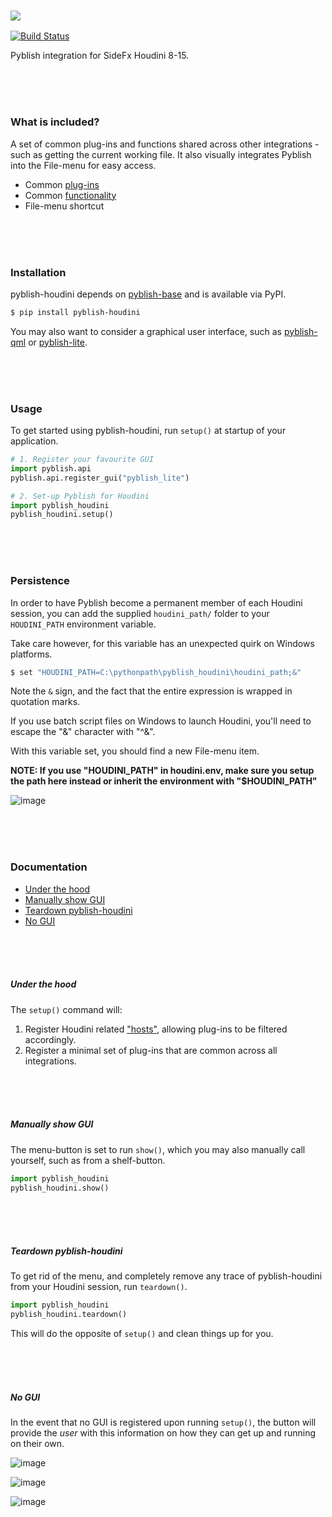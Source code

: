 ### ![](https://cloud.githubusercontent.com/assets/2152766/6998101/5c13946c-dbcd-11e4-968b-b357b7c60a06.png)

[![Build Status](https://travis-ci.org/pyblish/pyblish-houdini.svg?branch=master)](https://travis-ci.org/pyblish/pyblish-houdini)

Pyblish integration for SideFx Houdini 8-15.

<br>
<br>
<br>

### What is included?

A set of common plug-ins and functions shared across other integrations - such as getting the current working file. It also visually integrates Pyblish into the File-menu for easy access.

- Common [plug-ins](https://github.com/pyblish/pyblish-houdini/tree/master/pyblish_houdini/plugins)
- Common [functionality](https://github.com/pyblish/pyblish-houdini/blob/master/pyblish_houdini/__init__.py)
- File-menu shortcut

<br>
<br>
<br>

### Installation

pyblish-houdini depends on [pyblish-base](https://github.com/pyblish/pyblish-base) and is available via PyPI.

```bash
$ pip install pyblish-houdini
```

You may also want to consider a graphical user interface, such as [pyblish-qml](https://github.com/pyblish/pyblish-qml) or [pyblish-lite](https://github.com/pyblish/pyblish-lite).

<br>
<br>
<br>

### Usage

To get started using pyblish-houdini, run `setup()` at startup of your application.

```python
# 1. Register your favourite GUI
import pyblish.api
pyblish.api.register_gui("pyblish_lite")

# 2. Set-up Pyblish for Houdini
import pyblish_houdini
pyblish_houdini.setup()
```

<br>
<br>
<br>

### Persistence

In order to have Pyblish become a permanent member of each Houdini session, you can add the supplied `houdini_path/` folder to your `HOUDINI_PATH` environment variable.

Take care however, for this variable has an unexpected quirk on Windows platforms.

```bash
$ set "HOUDINI_PATH=C:\pythonpath\pyblish_houdini\houdini_path;&"
```

Note the `&` sign, and the fact that the entire expression is wrapped in quotation marks.

If you use batch script files on Windows to launch Houdini, you'll need to escape the "&" character with "^&".

With this variable set, you should find a new File-menu item.

**NOTE: If you use "HOUDINI_PATH" in houdini.env, make sure you setup the path here instead or inherit the environment with "$HOUDINI_PATH"**

![image](https://cloud.githubusercontent.com/assets/2152766/16362652/866de682-3bac-11e6-818a-cc711e04a1af.png)

<br>
<br>
<br>


### Documentation

- [Under the hood](#under-the-hood)
- [Manually show GUI](#manually-show-gui)
- [Teardown pyblish-houdini](#teardown-pyblish-houdini)
- [No GUI](#no-gui)

<br>
<br>
<br>

##### Under the hood

The `setup()` command will:

1. Register Houdini related ["hosts"](http://api.pyblish.com/pages/Plugin.hosts.html), allowing plug-ins to be filtered accordingly.
3. Register a minimal set of plug-ins that are common across all integrations.

<br>
<br>
<br>

##### Manually show GUI

The menu-button is set to run `show()`, which you may also manually call yourself, such as from a shelf-button.

```python
import pyblish_houdini
pyblish_houdini.show()
```

<br>
<br>
<br>

##### Teardown pyblish-houdini

To get rid of the menu, and completely remove any trace of pyblish-houdini from your Houdini session, run `teardown()`.

```python
import pyblish_houdini
pyblish_houdini.teardown()
```

This will do the opposite of `setup()` and clean things up for you.

<br>
<br>
<br>

##### No GUI

In the event that no GUI is registered upon running `setup()`, the button will provide the *user* with this information on how they can get up and running on their own.

![image](https://cloud.githubusercontent.com/assets/2152766/16318872/d63b7f60-3988-11e6-9431-f64991aabef3.png)

![image](https://cloud.githubusercontent.com/assets/2152766/16318883/ddf159f0-3988-11e6-8ef5-af5fd8dde725.png)

![image](https://cloud.githubusercontent.com/assets/2152766/16318893/e7d4cc9a-3988-11e6-92e9-c16037e51fb7.png)
